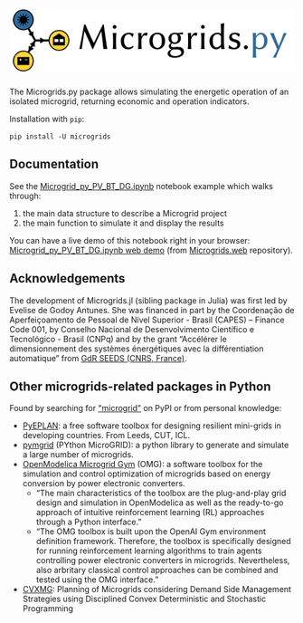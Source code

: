 # ![Microgrids.py](https://github.com/Microgrids-X/Microgrids-artwork/raw/main/svg/Microgrids-py.svg)

The Microgrids.py package allows simulating the energetic operation of an isolated microgrid,
returning economic and operation indicators.

Installation with `pip`:

```
pip install -U microgrids
```

## Documentation

See the [Microgrid_py_PV_BT_DG.ipynb](examples/Microgrid_py_PV_BT_DG.ipynb)
notebook example which walks through:
1. the main data structure to describe a Microgrid project
2. the main function to simulate it and display the results

You can have a live demo of this notebook right in your browser:
[Microgrid_py_PV_BT_DG.ipynb web demo](https://microgrids-x.github.io/Microgrids.web/lab?path=Microgrid_py_PV_BT_DG.ipynb)
(from [Microgrids.web](https://github.com/Microgrids-X/Microgrids.web/) repository).


## Acknowledgements

The development of Microgrids.jl (sibling package in Julia) was first led by
Evelise de Godoy Antunes. She was financed in part by
the Coordenação de Aperfeiçoamento de Pessoal de Nı́vel Superior - Brasil (CAPES) – Finance Code 001,
by Conselho Nacional de Desenvolvimento Cientı́fico e Tecnológico - Brasil (CNPq)
and by the grant “Accélérer le dimensionnement des systèmes énergétiques avec
la différentiation automatique” from [GdR SEEDS (CNRS, France)](https://seeds.cnrs.fr/).


## Other microgrids-related packages in Python

Found by searching for ["microgrid"](https://pypi.org/search/?q=microgrid) on PyPI or from personal knowledge:

- [PyEPLAN](https://pypi.org/project/pyeplan/): a free software toolbox for designing resilient mini-grids in developing countries. From Leeds, CUT, ICL.
- [pymgrid](https://github.com/Total-RD/pymgrid) (PYthon MicroGRID): a python library to generate and simulate a large number of microgrids.
- [OpenModelica Microgrid Gym](https://pypi.org/project/openmodelica-microgrid-gym/) (OMG):
  a software toolbox for the simulation and control optimization of microgrids
  based on energy conversion by power electronic converters.
    - “The main characteristics of the toolbox are the plug-and-play grid design and simulation in OpenModelica as well as the ready-to-go approach of intuitive reinforcement learning (RL) approaches through a Python interface.”
    - “The OMG toolbox is built upon the OpenAI Gym environment definition framework. Therefore, the toolbox is specifically designed for running reinforcement learning algorithms to train agents controlling power electronic converters in microgrids. Nevertheless, also arbritary classical control approaches can be combined and tested using the OMG interface.”
- [CVXMG](https://pypi.org/project/cvxmg/): Planning of Microgrids considering Demand Side Management Strategies using Disciplined Convex Deterministic and Stochastic Programming
